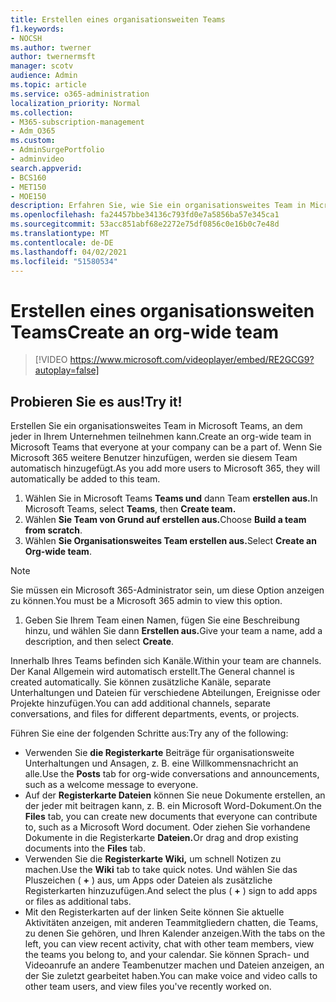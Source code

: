 ```yaml
---
title: Erstellen eines organisationsweiten Teams
f1.keywords:
- NOCSH
ms.author: twerner
author: twernermsft
manager: scotv
audience: Admin
ms.topic: article
ms.service: o365-administration
localization_priority: Normal
ms.collection:
- M365-subscription-management
- Adm_O365
ms.custom:
- AdminSurgePortfolio
- adminvideo
search.appverid:
- BCS160
- MET150
- MOE150
description: Erfahren Sie, wie Sie ein organisationsweites Team in Microsoft Teams erstellen.
ms.openlocfilehash: fa24457bbe34136c793fd0e7a5856ba57e345ca1
ms.sourcegitcommit: 53acc851abf68e2272e75df0856c0e16b0c7e48d
ms.translationtype: MT
ms.contentlocale: de-DE
ms.lasthandoff: 04/02/2021
ms.locfileid: "51580534"
---
```

# <a name="create-an-org-wide-team"></a><span data-ttu-id="41799-103">Erstellen eines organisationsweiten Teams</span><span class="sxs-lookup"><span data-stu-id="41799-103">Create an org-wide team</span></span>

> [!VIDEO https://www.microsoft.com/videoplayer/embed/RE2GCG9?autoplay=false]

## <a name="try-it"></a><span data-ttu-id="41799-104">Probieren Sie es aus!</span><span class="sxs-lookup"><span data-stu-id="41799-104">Try it!</span></span>

<span data-ttu-id="41799-105">Erstellen Sie ein organisationsweites Team in Microsoft Teams, an dem jeder in Ihrem Unternehmen teilnehmen kann.</span><span class="sxs-lookup"><span data-stu-id="41799-105">Create an org-wide team in Microsoft Teams that everyone at your company can be a part of.</span></span> <span data-ttu-id="41799-106">Wenn Sie Microsoft 365 weitere Benutzer hinzufügen, werden sie diesem Team automatisch hinzugefügt.</span><span class="sxs-lookup"><span data-stu-id="41799-106">As you add more users to Microsoft 365, they will automatically be added to this team.</span></span>

1. <span data-ttu-id="41799-107">Wählen Sie in Microsoft Teams  **Teams und** dann Team **erstellen aus.**</span><span class="sxs-lookup"><span data-stu-id="41799-107">In Microsoft Teams, select  **Teams**, then **Create team.**</span></span>
2. <span data-ttu-id="41799-108">Wählen **Sie Team von Grund auf erstellen aus.**</span><span class="sxs-lookup"><span data-stu-id="41799-108">Choose  **Build a team from scratch**.</span></span>
3. <span data-ttu-id="41799-109">Wählen **Sie Organisationsweites Team erstellen aus.**</span><span class="sxs-lookup"><span data-stu-id="41799-109">Select  **Create an Org-wide team**.</span></span>

> [!NOTE]
> <span data-ttu-id="41799-110">Sie müssen ein Microsoft 365-Administrator sein, um diese Option anzeigen zu können.</span><span class="sxs-lookup"><span data-stu-id="41799-110">You must be a Microsoft 365 admin to view this option.</span></span>

1. <span data-ttu-id="41799-111">Geben Sie Ihrem Team einen Namen, fügen Sie eine Beschreibung hinzu, und wählen Sie dann **Erstellen aus.**</span><span class="sxs-lookup"><span data-stu-id="41799-111">Give your team a name, add a description, and then select  **Create**.</span></span>

<span data-ttu-id="41799-112">Innerhalb Ihres Teams befinden sich Kanäle.</span><span class="sxs-lookup"><span data-stu-id="41799-112">Within your team are channels.</span></span> <span data-ttu-id="41799-113">Der Kanal Allgemein wird automatisch erstellt.</span><span class="sxs-lookup"><span data-stu-id="41799-113">The General channel is created automatically.</span></span> <span data-ttu-id="41799-114">Sie können zusätzliche Kanäle, separate Unterhaltungen und Dateien für verschiedene Abteilungen, Ereignisse oder Projekte hinzufügen.</span><span class="sxs-lookup"><span data-stu-id="41799-114">You can add additional channels, separate conversations, and files for different departments, events, or projects.</span></span>

<span data-ttu-id="41799-115">Führen Sie eine der folgenden Schritte aus:</span><span class="sxs-lookup"><span data-stu-id="41799-115">Try any of the following:</span></span>

- <span data-ttu-id="41799-116">Verwenden Sie  **die Registerkarte** Beiträge für organisationsweite Unterhaltungen und Ansagen, z. B. eine Willkommensnachricht an alle.</span><span class="sxs-lookup"><span data-stu-id="41799-116">Use the  **Posts** tab for org-wide conversations and announcements, such as a welcome message to everyone.</span></span>
- <span data-ttu-id="41799-117">Auf der  **Registerkarte Dateien** können Sie neue Dokumente erstellen, an der jeder mit beitragen kann, z. B. ein Microsoft Word-Dokument.</span><span class="sxs-lookup"><span data-stu-id="41799-117">On the  **Files** tab, you can create new documents that everyone can contribute to, such as a Microsoft Word document.</span></span> <span data-ttu-id="41799-118">Oder ziehen Sie vorhandene Dokumente in die Registerkarte **Dateien.**</span><span class="sxs-lookup"><span data-stu-id="41799-118">Or drag and drop existing documents into the  **Files** tab.</span></span>
- <span data-ttu-id="41799-119">Verwenden Sie die  **Registerkarte Wiki,** um schnell Notizen zu machen.</span><span class="sxs-lookup"><span data-stu-id="41799-119">Use the  **Wiki** tab to take quick notes.</span></span> <span data-ttu-id="41799-120">Und wählen Sie das Pluszeichen ( **+** ) aus, um Apps oder Dateien als zusätzliche Registerkarten hinzuzufügen.</span><span class="sxs-lookup"><span data-stu-id="41799-120">And select the plus ( **+** ) sign to add apps or files as additional tabs.</span></span>
- <span data-ttu-id="41799-121">Mit den Registerkarten auf der linken Seite können Sie aktuelle Aktivitäten anzeigen, mit anderen Teammitgliedern chatten, die Teams, zu denen Sie gehören, und Ihren Kalender anzeigen.</span><span class="sxs-lookup"><span data-stu-id="41799-121">With the tabs on the left, you can view recent activity, chat with other team members, view the teams you belong to, and your calendar.</span></span> <span data-ttu-id="41799-122">Sie können Sprach- und Videoanrufe an andere Teambenutzer machen und Dateien anzeigen, an der Sie zuletzt gearbeitet haben.</span><span class="sxs-lookup"><span data-stu-id="41799-122">You can make voice and video calls to other team users, and view files you've recently worked on.</span></span>